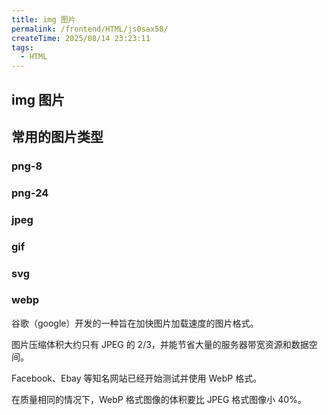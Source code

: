 ```yaml
---
title: img 图片
permalink: /frontend/HTML/js0sax58/
createTime: 2025/08/14 23:23:11
tags:
  - HTML
---
```


## img 图片

## 常用的图片类型

### png-8

### png-24

### jpeg

### gif

### svg

### webp

谷歌（google）开发的一种旨在加快图片加载速度的图片格式。

图片压缩体积大约只有 JPEG 的 2/3，并能节省大量的服务器带宽资源和数据空间。

Facebook、Ebay 等知名网站已经开始测试并使用 WebP 格式。

在质量相同的情况下，WebP 格式图像的体积要比 JPEG 格式图像小 40%。
